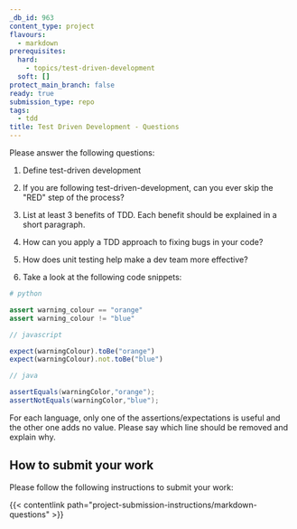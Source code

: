 ```yaml
---
_db_id: 963
content_type: project
flavours:
  - markdown
prerequisites:
  hard:
    - topics/test-driven-development
  soft: []
protect_main_branch: false
ready: true
submission_type: repo
tags:
  - tdd
title: Test Driven Development - Questions
---
```


Please answer the following questions:

1. Define test-driven development

2. If you are following test-driven-development, can you ever skip the "RED" step of the process?

3. List at least 3 benefits of TDD. Each benefit should be explained in a short paragraph.

4. How can you apply a TDD approach to fixing bugs in your code?

5. How does unit testing help make a dev team more effective?

6. Take a look at the following code snippets:

```python
# python

assert warning_colour == "orange"
assert warning_colour != "blue"
```

```javascript
// javascript

expect(warningColour).toBe("orange")
expect(warningColour).not.toBe("blue")
```

```java
// java

assertEquals(warningColor,"orange");
assertNotEquals(warningColor,"blue");
```

For each language, only one of the assertions/expectations is useful and the other one adds no value. Please say which line should be removed and explain why.

## How to submit your work

Please follow the following instructions to submit your work:

{{< contentlink path="project-submission-instructions/markdown-questions" >}}
